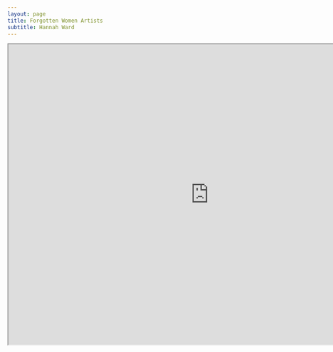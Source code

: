 ```yaml
---
layout: page
title: Forgotten Women Artists
subtitle: Hannah Ward
---
```


<iframe src="https://drive.google.com/file/d/1MI3n74nWwELv5dFM1QZrSnJok_cWVHL-/preview" width="900" height="676"></iframe>
